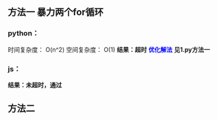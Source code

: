 ## 方法一 暴力两个for循环
### python：
时间复杂度： O(n^2)
空间复杂度： O(1)
**结果：超时**
**<font color="blue">优化解法</font>**
**见1.py方法一**
### js：
**结果：未超时，通过**

## 方法二
